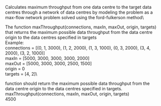 Calculates maximum throughput from one data centre to the target data centres through a network of data centres by modeling the problem as a max-flow network problem solved using the ford-fulkerson method\

The function maxThroughput(connections, maxIn, maxOut, origin, targets) that returns the maximum possible data throughput from the data centre origin to the data centres specified in targets\
Example:\
connections = [(0, 1, 3000), (1, 2, 2000), (1, 3, 1000), (0, 3, 2000), (3, 4, 2000), (3, 2, 1000)]\
maxIn = [5000, 3000, 3000, 3000, 2000]\
maxOut = [5000, 3000, 3000, 2500, 1500]\
origin = 0\
targets = [4, 2]\

function should return the maximum possible data throughput from the\
data centre origin to the data centres specified in targets.\
maxThroughput(connections, maxIn, maxOut, origin, targets)\
4500
